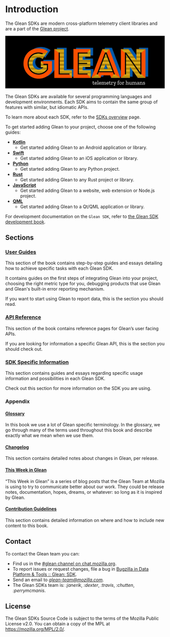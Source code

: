 # Introduction

The Glean SDKs are modern cross-platform telemetry client libraries
and are a part of the [Glean project](https://docs.telemetry.mozilla.org/concepts/glean/glean.html).

![Glean logo](glean.jpeg)

The Glean SDKs are available for several programming languages and development environments.
Each SDK aims to contain the same group of features with similar, but idiomatic APIs.

To learn more about each SDK, refer to the [SDKs overview](./language-bindings/index.md) page.

To get started adding Glean to your project, choose one of the following guides:

- **[Kotlin](./user/adding-glean-to-your-project/kotlin.md)**
  - Get started adding Glean to an Android application or library.
- **[Swift](./user/adding-glean-to-your-project/swift.md)**
  - Get started adding Glean to an iOS application or library.
- **[Python](./user/adding-glean-to-your-project/python.md)**
  - Get started adding Glean to any Python project.
- **[Rust](./user/adding-glean-to-your-project/rust.md)**
  - Get started adding Glean to any Rust project or library.
- **[JavaScript](./user/adding-glean-to-your-project/javascript.md)**
  - Get started adding Glean to a website, web extension or Node.js project.
- **[QML](./user/adding-glean-to-your-project/qt.md)**
  - Get started adding Glean to a Qt/QML application or library.
<!-- - **[Rust](TODO)**
  - Get started adding Glean to any Rust project.
- **[Firefox Desktop](TODO)**
  - Get started adding Glean to a Firefox Desktop component. -->

For development documentation on the `Glean SDK`, refer to [the Glean SDK development book](../dev/index.html).

## Sections

### [User Guides](./user/adding-glean-to-your-project/index.html)

This section of the book contains step-by-step guides and essays detailing how to
achieve specific tasks with each Glean SDK.

It contains guides on the first steps of integrating Glean into your project,
choosing the right metric type for you, debugging products that use Glean and
Glean's built-in error reporting mechanism.

If you want to start using Glean to report data, this is the section you should read.

### [API Reference](./reference/yaml/index.html)

This section of the book contains reference pages for Glean’s user facing APIs.

If you are looking for information a specific Glean API, this is the section you should check out.

### [SDK Specific Information](./language-bindings/android/index.html)

This section contains guides and essays regarding specific usage information
and possibilities in each Glean SDK.

Check out this section for more information on the SDK you are using.

### Appendix

#### [Glossary](./appendix/glossary.html)

In this book we use a lot of Glean specific terminology. In the glossary, we go through
many of the terms used throughout this book and describe exactly what we mean when we use them.

#### [Changelog](./appendix/changelog/index.html)

This section contains detailed notes about changes in Glean, per release.

#### [This Week in Glean](./appendix/twig.html)

“This Week in Glean” is a series of blog posts that the Glean Team at Mozilla is using to try
to communicate better about our work. They could be release notes, documentation, hopes, dreams,
or whatever: so long as it is inspired by Glean.

#### [Contribution Guidelines](./appendix/contribution-guidelines.html)

This section contains detailed information on where and how to include new content to this book.

## Contact

To contact the Glean team you can:

- Find us in the [#glean channel on chat.mozilla.org](https://chat.mozilla.org/#/room/#glean:mozilla.org).
- To report issues or request changes, file a bug in [Bugzilla in Data Platform & Tools :: Glean: SDK](https://bugzilla.mozilla.org/enter_bug.cgi?assigned_to=nobody%40mozilla.org&bug_ignored=0&bug_severity=normal&bug_status=NEW&bug_type=defect&cf_fx_iteration=---&cf_fx_points=---&cf_status_firefox100=---&cf_status_firefox101=---&cf_status_firefox99=---&cf_status_firefox_esr91=---&cf_tracking_firefox100=---&cf_tracking_firefox101=---&cf_tracking_firefox99=---&cf_tracking_firefox_esr91=---&component=Glean%3A%20SDK&contenttypemethod=list&contenttypeselection=text%2Fplain&defined_groups=1&filed_via=standard_form&flag_type-4=X&flag_type-607=X&flag_type-721=X&flag_type-737=X&flag_type-799=X&flag_type-800=X&flag_type-803=X&flag_type-936=X&flag_type-947=X&form_name=enter_bug&maketemplate=Remember%20values%20as%20bookmarkable%20template&op_sys=Unspecified&priority=P3&product=Data%20Platform%20and%20Tools&rep_platform=Unspecified&status_whiteboard=%5Bglean-sdk%3Am%3F%5D&target_milestone=---&version=unspecified).
- Send an email to *glean-team@mozilla.com*.
- The Glean SDKs team is: *:janerik*, *:dexter*, *:travis*, *:chutten*, *:perrymcmanis*.

## License

The Glean SDKs Source Code is subject to the terms of the Mozilla Public License v2.0.
You can obtain a copy of the MPL at <https://mozilla.org/MPL/2.0/>.
